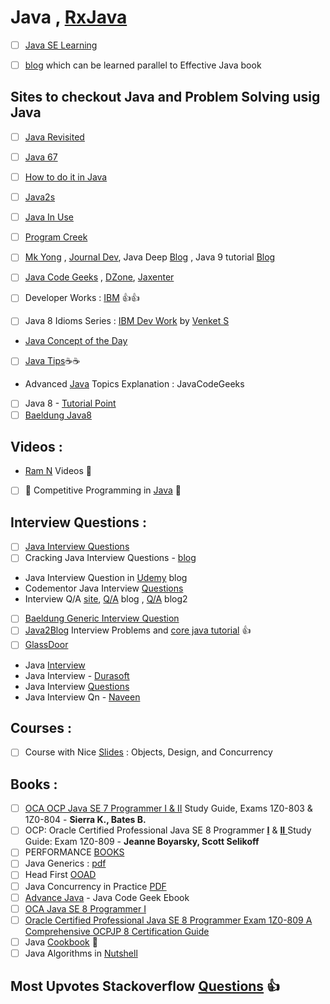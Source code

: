 # Java , [RxJava](https://github.com/adhikariaman01/BookmarkSiteList/tree/master/MyBookmarkedLink/Java/RxJava)
- [ ] [Java SE Learning](https://docs.oracle.com/javase/tutorial/tutorialLearningPaths.html)

- [ ] [blog](https://medium.com/@biratkirat/being-an-effective-java-developer-ab183f2b6c25) which can be learned parallel to Effective Java book

## Sites to checkout Java and Problem Solving usig Java
- [ ] [Java Revisited](http://javarevisited.blogspot.in/)
- [ ] [Java 67](http://www.java67.com/)

- [ ] [How to do it in Java](https://howtodoinjava.com/)
- [ ] [Java2s](http://www.java2s.com/)
- [ ] [Java In Use](http://www.javainuse.com/java)
- [ ] [Program Creek](https://www.programcreek.com/)
- [ ] [Mk Yong](http://www.mkyong.com/tutorials/java-8-tutorials/) , [Journal Dev](https://www.journaldev.com/java-tutorial-java-ee-tutorials?utm_source=website&utm_medium=menubar&utm_campaign=Top-Menu-Bar),  Java Deep [Blog](https://javax0.wordpress.com/) , Java 9 tutorial [Blog](http://www.logicbig.com/tutorials/core-java-tutorial/) 
- [ ] [Java Code Geeks](https://www.javacodegeeks.com/) , [DZone](https://dzone.com/), [Jaxenter](https://jaxenter.com/tag/java-2)
- [ ]  Developer Works : [IBM](https://www.ibm.com/developerworks/learn/java/) :+1::+1:

- [ ]  Java 8 Idioms Series : [IBM Dev Work](https://www.ibm.com/developerworks/views/global/libraryview.jsp?site_id=1&contentarea_by=Java%20technology&sort_by=Date&sort_order=1&start=1&end=11&topic_by=-1&product_by=&type_by=All%20Types&show_abstract=false&search_by=Java%208%20idioms&industry_by=-1&series_title_by=) by [Venket S](http://blog.agiledeveloper.com/)

* [Java Concept of the Day](http://javaconceptoftheday.com/jdk-installation/)
- [ ] [Java Tips](https://www.javatips.net/):coffee::coffee:


* Advanced [Java](https://www.javacodegeeks.com/2015/09/advanced-java.html) Topics Explanation : JavaCodeGeeks
- [ ] Java 8 - [Tutorial Point](https://www.tutorialspoint.com/java8/index.htm)
- [ ] [Baeldung Java8](http://www.baeldung.com/java8)

## Videos :
* [Ram N](https://ramj2ee.blogspot.in/2015/05/java-tutorial.html) Videos :movie_camera:
- [ ] :round_pushpin: Competitive Programming in [Java](https://www.youtube.com/playlist?list=PLMCXHnjXnTnsWU7jYp9XCKPW8ayl6D8fb) :round_pushpin:

## Interview Questions :
- [ ] [Java Interview Questions](https://java-questions.com/)
- [ ] Cracking Java Interview Questions - [blog](http://crackingjavainterviews.blogspot.com/)
* Java Interview Question in [Udemy](https://blog.udemy.com/java-interview-questions/) blog
* Codementor Java Interview [Questions](https://www.codementor.io/blog/java-interview-sample-questions-answers-du107xs23)
* Interview Q/A [site](http://www.javainterview.in/p/core-java-interview-question-are.html), [Q/A](http://codepumpkin.com/category/interview-questions/core-java-interview-questions/) blog , [Q/A](https://gigster.com/java-interview-questions) blog2
- [ ] [Baeldung Generic Interview Question](http://www.baeldung.com/java-generics-interview-questions)
- [ ] [Java2Blog](https://java2blog.com/core-java-interview-questions-and-answers/) Interview Problems and [core java tutorial](https://java2blog.com/core-java-tutorial-for-beginners-experienced/) :+1:
- [ ] [GlassDoor](https://www.glassdoor.com/Interview/java-interview-questions-SRCH_KT0,4_SDMC.htm)
* Java [Interview](https://www.youtube.com/playlist?list=PLfi5oI2EMygPcKLx8d_8Jll9eauAhPj2B)
* Java Interview - [Durasoft](https://www.youtube.com/playlist?list=PLd3UqWTnYXOkc_1jk0BC4JPiBypt_eT-K)
* Java Interview [Questions](https://www.youtube.com/playlist?list=PLF9tovyahfL020hGgLIsRMZY4bfSLCFUa)
* Java Interview Qn - [Naveen](https://www.youtube.com/playlist?list=PLFGoYjJG_fqr84PKCp88iPkQDWJSfzaqz)



## Courses :
- [ ] Course with Nice [Slides](http://www.cs.cmu.edu/~charlie/courses/15-214/2017-fall/index.html) : Objects, Design, and Concurrency

## Books : 
- [ ] [OCA OCP Java SE 7 Programmer I & II](https://doc.lagout.org/programmation/Java/OCA_OCP%20Java%20SE%207%20Programmer%20I%20%26%20II%20Study%20Guide%20%28Exams%201Z0-803%20%26%201Z0-804%29%20%5BSierra%20%26%20Bates%202014-10-24%5D.pdf) Study Guide, Exams 1Z0-803 & 1Z0-804 - **Sierra K., Bates B.**
- [ ] OCP: Oracle Certified Professional Java SE 8 Programmer [**I**](https://bittlife.com/books/Jeanne%20Boyarsky,%20Scott%20Selikoff%20-%20Study%20Guide.pdf) & [**II** ](http://files.hii-tech.com/book/SCJP/OCP%20Oracle%20Certified%20Professional%20Java%20SE%208%20Programmer%20II%20Study%20Guide%20Exam%201Z0-809.pdf) Study Guide: Exam 1Z0-809 -  **Jeanne Boyarsky, Scott Selikoff**
- [ ] PERFORMANCE [BOOKS](https://github.com/adhikariaman01/BookmarkSiteList/tree/master/MyBookmarkedLink/Java/Performance)
- [ ] Java Generics : [pdf](https://pdfs.semanticscholar.org/2d4a/a0f63c26dee36310c6c1ce3fe1fe4b4551e9.pdf)
- [ ] Head First [OOAD](https://github.com/MarkPThomas/HeadFirst-OOAD/blob/master/Head%20First%20Object-Oriented%20Analysis%20and%20Design.pdf)
- [ ] Java Concurrency in Practice [PDF](http://www.periodicooficial.oaxaca.gob.mx/files/2011/05/EXT02-2011-05-19.pdf)
- [ ] [Advance Java](http://enos.itcollege.ee/~jpoial/allalaadimised/reading/Advanced-java.pdf) - Java Code Geek Ebook
- [ ] [OCA Java SE 8  Programmer I](http://aad.tpu.ru/1955/Java%20books/OCA%20Java%20SE%208%20Programmer%20I%20Certification%20Guide.pdf)
- [ ] [Oracle Certified Professional Java SE 8 Programmer Exam 1Z0-809 A Comprehensive OCPJP 8 Certification Guide](http://pdf.th7.cn/down/files/1603/Oracle%20Certified%20Professional%20Java%20SE%208%20Programmer%20Exam%201Z0-809.pdf)
- [ ] Java [Cookbook](http://pdf.th7.cn/down/files/1411/Java%20Cookbook,%203rd%20Edition.pdf) :hamburger:
- [ ] Java Algorithms in [Nutshell](https://doc.lagout.org/science/0_Computer%20Science/2_Algorithms/Algorithms%20in%20a%20Nutshell_%20A%20Desktop%20Quick%20Reference%20%282nd%20ed.%29%20%5BHeineman%2C%20Pollice%20%26%20Selkow%202015-11-25%5D%20%28preview%29.pdf)
## Most Upvotes Stackoverflow [Questions](https://stackoverflow.com/questions/tagged/java?sort=votes) :+1:
